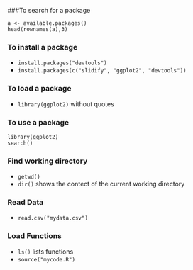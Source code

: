 ###To search for a package
  ```
  a <- available.packages()
  head(rownames(a),3)
  ```

### To install a package
*  `install.packages("devtools")`
*  `install.packages(c("slidify", "ggplot2", "devtools"))`
  
### To load a package
*  `library(ggplot2)` without quotes

### To use a package
  ```
  library(ggplot2)
  search()
  ```
  
### Find working directory
* `getwd()`
* `dir()` shows the contect of the current working directory

### Read Data
* `read.csv("mydata.csv")`

### Load Functions
* `ls()` lists functions
* `source("mycode.R")`
